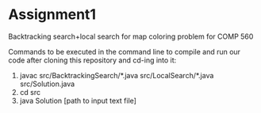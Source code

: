 # Assignment1
Backtracking search+local search for map coloring problem for COMP 560

Commands to be executed in the command line to compile and run our code after cloning this repository and cd-ing into it:

1.  javac src/BacktrackingSearch/\*\.java src/LocalSearch/\*\.java src/Solution.java
2.  cd src 
3.  java Solution [path to input text file]

  
